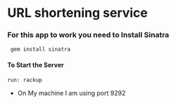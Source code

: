 # URL shortening service
### For this app to work you need to Install Sinatra

`` gem install sinatra``

#### To Start the Server 
`` run: rackup ``
* On My machine I am using port 9292